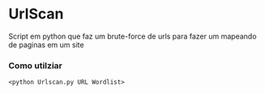 # UrlScan
Script em python que faz um brute-force de urls para fazer um mapeando de paginas em um site


### Como utilziar
`<python Urlscan.py URL Wordlist>` 


